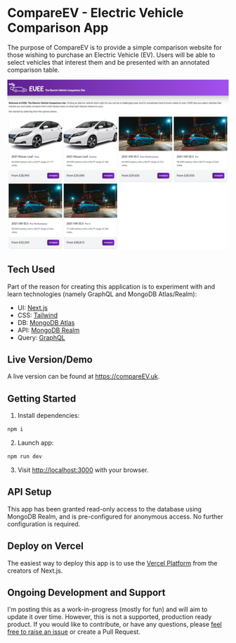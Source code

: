 # CompareEV - Electric Vehicle Comparison App

The purpose of CompareEV is to provide a simple comparison website for those wishing to purchase an Electric Vehicle (EV). Users will be able to select vehicles that interest them and be presented with an annotated comparison table.

![CompareEV Screenshot](screenshot.jpg)

## Tech Used

Part of the reason for creating this application is to experiment with and learn technologies (namely GraphQL and MongoDB Atlas/Realm):

- UI: [Next.js](https://nextjs.org)
- CSS: [Tailwind](https://tailwindcss.com)
- DB: [MongoDB Atlas](https://www.mongodb.com/atlas/database)
- API: [MongoDB Realm](https://www.mongodb.com/realm)
- Query: [GraphQL](https://graphql.org)

## Live Version/Demo

A live version can be found at https://compareEV.uk.

## Getting Started

1. Install dependencies:

```bash
npm i
```

2. Launch app:

```bash
npm run dev
```

3. Visit [http://localhost:3000](http://localhost:3000) with your browser.

## API Setup

This app has been granted read-only access to the database using MongoDB Realm, and is pre-configured for anonymous access. No further configuration is required.

## Deploy on Vercel

The easiest way to deploy this app is to use the [Vercel Platform](https://vercel.com/new?utm_medium=default-template&filter=next.js&utm_source=create-next-app&utm_campaign=create-next-app-readme) from the creators of Next.js.

## Ongoing Development and Support

I'm posting this as a work-in-progress (mostly for fun) and will aim to update it over time. However, this is not a supported, production ready product. If you would like to contribute, or have any questions, please [feel free to raise an issue](https://github.com/tomgiddings/evee/issues) or create a Pull Request.
